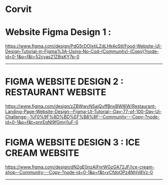 # Corvit

# Website Figma Design 1 :
https://www.figma.com/design/PdG5rDOIxtjLZdLHk4oStl/Food-Website-UI-Design-Tutorial-in-Figma%3A-Using-No-Cod-(Community)-(Copy)?node-id=0-1&p=f&t=52cyas21Z8isKY7p-0

-------------------------------------------------------------

# FIGMA WEBSITE DESIGN 2 : RESTAURANT WEBSITE
https://www.figma.com/design/zZBWwvN5aiQvffBnxBWl6W/Restaurant-Landing-Page-Website-Design--Figma-UI-Tutorial--Day-77-of-100-Day-Ui-Challenge--%F0%9F%8D%BD%EF%B8%8F--Community---Copy-?node-id=0-1&p=f&t=pnrEgNI9fGmrj1uF-0


# FIGMA WEBSITE DESIGN 3 : ICE CREAM WEBSITE
https://www.figma.com/design/dN2gE0nzAiFnrWGzGA72JF/Ice-cream-shop--Community---Copy-?node-id=0-1&p=f&t=vCfdoOPz4Nhhl8Vz-0

-------------------------------------------------------------

